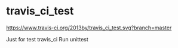 # travis_ci_test
https://www.travis-ci.org/2013by/travis_ci_test.svg?branch=master

Just for test travis_ci
Run unittest 
